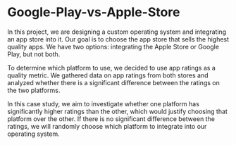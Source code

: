 # Google-Play-vs-Apple-Store

In this project, we are designing a custom operating system and integrating an app store into it. Our goal is to choose the app store that sells the highest quality apps. We have two options: integrating the Apple Store or Google Play, but not both.

To determine which platform to use, we decided to use app ratings as a quality metric. We gathered data on app ratings from both stores and analyzed whether there is a significant difference between the ratings on the two platforms.

In this case study, we aim to investigate whether one platform has significantly higher ratings than the other, which would justify choosing that platform over the other. If there is no significant difference between the ratings, we will randomly choose which platform to integrate into our operating system. 
